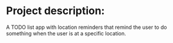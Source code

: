 # Project description:

A TODO list app with location reminders that remind the user to do something when the user is at a specific location.
